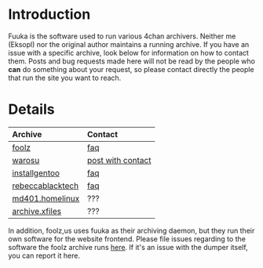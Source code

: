 # Introduction #

Fuuka is the software used to run various 4chan archivers. Neither me (Eksopl) nor the original author maintains a running archive. If you have an issue with a specific archive, look below for information on how to contact them. Posts and bug requests made here will not be read by the people who **can** do something about your request, so please contact directly the people that run the site you want to reach.

# Details #
| **Archive** | **Contact** |
|:------------|:------------|
| [foolz](http://archive.foolz.us/) | [faq](http://archive.foolz.us/articles/FAQ/) |
| [warosu](http://fuuka.warosu.org/) | [post with contact](http://fuuka.warosu.org/jp/thread/8110957#p8110969_2) |
| [installgentoo](http://archive.installgentoo.net/) | [faq](http://archive.installgentoo.net/faq.html) |
| [rebeccablacktech](http://archive.rebeccablacktech.com/) | [faq](http://archive.rebeccablacktech.com/fag.html) |
| [md401.homelinux](https://md401.homelinux.net/4chan/) | ??? |
| [archive.xfiles](http://archive.xfiles.to/) | ??? |

In addition, foolz,us uses fuuka as their archiving daemon, but they run their own software for the website frontend. Please file issues regarding to the software the foolz archive runs [here](https://github.com/FoOlRulez/FoOlFuuka/issues). If it's an issue with the dumper itself, you can report it here.